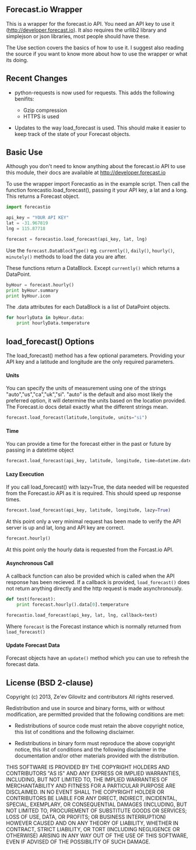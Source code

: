 ## Forecast.io Wrapper

This is a wrapper for the forecast.io API.  You need an API key to use it (http://developer.forecast.io).  It also requires the urllib2 library and simplejson or json libraries, most people should have these.

The Use section covers the basics of how to use it.  I suggest also reading the source if you want to know more about how to use the wrapper or what its doing.


## Recent Changes

* python-requests is now used for requests. This adds the following benifits:
	* Gzip compression
	* HTTPS is used

* Updates to the way load_forecast is used. This should make it easier to keep track of the state of your Forecast objects.


## Basic Use

Although you don't need to know anything about the forecast.io API to use this module, their docs are available at http://developer.forecast.io


To use the wrapper import Forecastio as in the example script. Then call the function forecastio.load_forecast(), passing it your API key, a lat and a long. This returns a Forecast object.


```python
import forecastio

api_key = "YOUR API KEY"
lat = -31.967819
lng = 115.87718

forecast = forecastio.load_forecast(api_key, lat, lng)
```

Use the `forecast.DataBlockType()` eg. `currently()`, `daily()`, `hourly()`, `minutely()` methods to load the data you are after.

These functions return a DataBlock. Except `currently()` which returns a DataPoint.

```python
byHour = forecast.hourly()
print byHour.summary
print byHour.icon
```

The .data attributes for each DataBlock is a list of DataPoint objects.

```python
for hourlyData in byHour.data:
    print hourlyData.temperature
```

## load_forecast() Options

The load_forecast() method has a few optional parameters. Providing your API key and a latitude and longitude are the only required parameters.


#### Units
You can specify the units of measurement using one of the strings "auto","us","ca","uk","si". "auto" is the default and also most likely the preferred option, it will determine the units based on the location provided. The Forecast.io docs detail exactly what the different strings mean.
```python
forecast.load_forecast(latitude,longitude, units="si")
```
#### Time
You can provide a time for the forecast either in the past or future by passing in a datetime object

```python
forecast.load_forecast(api_key, latitude, longitude, time=datetime.datetime(2013,2,1))
```

#### Lazy Execution
If you call load_forecast() with lazy=True, the data needed will be requested from the Forecast.io API as it is required. This should speed up response times.

```python
forecast.load_forecast(api_key, latitude, longitude, lazy=True)
```
At this point only a very minimal request has been made to verify the API server is up and lat, long and API key are correct.
```python
forecast.hourly()
```
At this point only the hourly data is requested from the Forcast.io API.

#### Asynchronous Call
A callback function can also be provided which is called when the API response has been recieved. If a callback is provided, `load_forecast()` does not return anything directly and the http request is made asynchronously.

```python
def test(forecast):
    print forecast.hourly().data[0].temperature

forecastio.load_forecast(api_key, lat, lng, callback=test)

```

Where `forecast` is the Forecast instance which is normally returned from `load_forecast()`

#### Update Forecast Data
Forecast objects have an `update()` method which you can use to refresh the forecast data.

## License (BSD 2-clause)

Copyright (c) 2013, Ze'ev Gilovitz and contributors
All rights reserved.

Redistribution and use in source and binary forms, with or without modification, are permitted provided that the following conditions are met:

* Redistributions of source code must retain the above copyright notice, this list of conditions and the following disclaimer.

* Redistributions in binary form must reproduce the above copyright notice, this list of conditions and the following disclaimer in the documentation and/or other materials provided with the distribution.


THIS SOFTWARE IS PROVIDED BY THE COPYRIGHT HOLDERS AND CONTRIBUTORS "AS IS" AND ANY EXPRESS OR IMPLIED WARRANTIES, INCLUDING, BUT NOT LIMITED TO, THE IMPLIED WARRANTIES OF MERCHANTABILITY AND FITNESS FOR A PARTICULAR PURPOSE ARE DISCLAIMED. IN NO EVENT SHALL THE COPYRIGHT HOLDER OR CONTRIBUTORS BE LIABLE FOR ANY DIRECT, INDIRECT, INCIDENTAL, SPECIAL, EXEMPLARY, OR CONSEQUENTIAL DAMAGES (INCLUDING, BUT NOT LIMITED TO, PROCUREMENT OF SUBSTITUTE GOODS OR SERVICES; LOSS OF USE, DATA, OR PROFITS; OR BUSINESS INTERRUPTION) HOWEVER CAUSED AND ON ANY THEORY OF LIABILITY, WHETHER IN CONTRACT, STRICT LIABILITY, OR TORT (INCLUDING NEGLIGENCE OR OTHERWISE) ARISING IN ANY WAY OUT OF THE USE OF THIS SOFTWARE, EVEN IF ADVISED OF THE POSSIBILITY OF SUCH DAMAGE.

